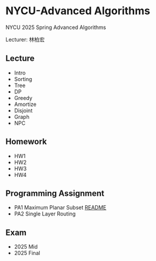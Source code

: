 # NYCU-Advanced Algorithms

NYCU 2025 Spring Advanced Algorithms

Lecturer: 林柏宏

## Lecture
- Intro
- Sorting
- Tree
- DP
- Greedy
- Amortize
- Disjoint
- Graph
- NPC

## Homework
- HW1
- HW2
- HW3
- HW4

## Programming Assignment
- PA1 Maximum Planar Subset [README](/PA/PA1/README.md)
- PA2 Single Layer Routing

## Exam
- 2025 Mid
- 2025 Final
